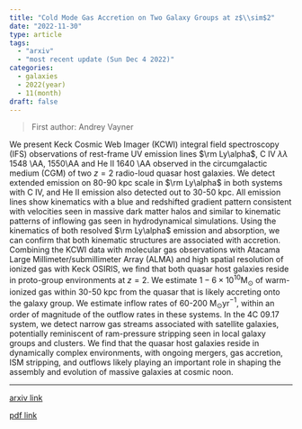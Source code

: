 ```yaml
---
title: "Cold Mode Gas Accretion on Two Galaxy Groups at z$\\sim$2"
date: "2022-11-30"
type: article
tags:
  - "arxiv"
  - "most recent update (Sun Dec 4 2022)"
categories:
  - galaxies
  - 2022(year)
  - 11(month)
draft: false
---
```


> First author: Andrey Vayner

 We present Keck Cosmic Web Imager (KCWI) integral field spectroscopy (IFS)
observations of rest-frame UV emission lines $\rm Ly\alpha$, C IV $\lambda
\lambda$ 1548 \AA, 1550\AA and He II 1640 \AA observed in the circumgalactic
medium (CGM) of two $z=2$ radio-loud quasar host galaxies. We detect extended
emission on 80-90 kpc scale in $\rm Ly\alpha$ in both systems with C IV, and He
II emission also detected out to 30-50 kpc. All emission lines show kinematics
with a blue and redshifted gradient pattern consistent with velocities seen in
massive dark matter halos and similar to kinematic patterns of inflowing gas
seen in hydrodynamical simulations. Using the kinematics of both resolved $\rm
Ly\alpha$ emission and absorption, we can confirm that both kinematic
structures are associated with accretion. Combining the KCWI data with
molecular gas observations with Atacama Large Millimeter/submillimeter Array
(ALMA) and high spatial resolution of ionized gas with Keck OSIRIS, we find
that both quasar host galaxies reside in proto-group environments at $z=2$. We
estimate $1-6\times10^{10}$M$_\odot$ of warm-ionized gas within 30-50 kpc from
the quasar that is likely accreting onto the galaxy group. We estimate inflow
rates of 60-200 M$_\odot$yr$^{-1}$, within an order of magnitude of the outflow
rates in these systems. In the 4C 09.17 system, we detect narrow gas streams
associated with satellite galaxies, potentially reminiscent of ram-pressure
stripping seen in local galaxy groups and clusters. We find that the quasar
host galaxies reside in dynamically complex environments, with ongoing mergers,
gas accretion, ISM stripping, and outflows likely playing an important role in
shaping the assembly and evolution of massive galaxies at cosmic noon.

---
[arxiv link](http://arxiv.org/abs/2212.00152v1)

[pdf link](http://arxiv.org/pdf/2212.00152v1)